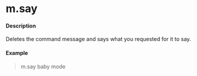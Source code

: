 # m.say

#### Description

Deletes the command message and says what you requested for it to say.

#### Example

> m.say baby mode
